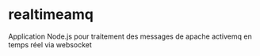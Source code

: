 # realtimeamq

Application Node.js pour traitement des messages de apache activemq en temps réel via websocket